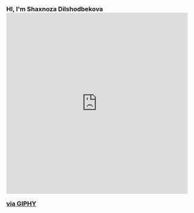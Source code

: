 ### HI, I'm Shaxnoza Dilshodbekova <iframe src="https://giphy.com/embed/jKkqqRlfzajljKVV5p" width="480" height="480" frameBorder="0" class="giphy-embed" allowFullScreen></iframe><p><a href="https://giphy.com/gifs/Adbros-jKkqqRlfzajljKVV5p">via GIPHY</a></p>
